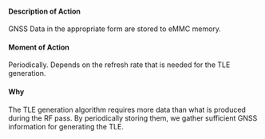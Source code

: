 #### Description of Action
GNSS Data in the appropriate form are stored to eMMC memory.
#### Moment of Action
Periodically. Depends on the refresh rate that is needed for the TLE generation.
#### Why
The TLE generation algorithm requires more data than what is produced during the RF pass. By periodically storing them, we gather sufficient GNSS information for generating the TLE.